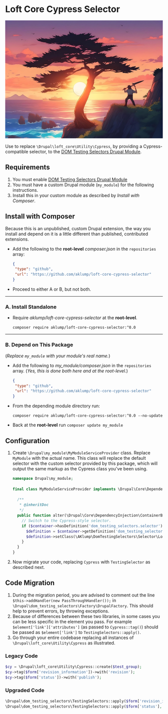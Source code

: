 # Loft Core Cypress Selector

![Goodbye Cypress](images/hero.jpg)

Use to replace `\Drupal\loft_core\Utility\Cypress`, by providing a Cypress-compatible selector, to the [DOM Testing Selectors Drupal Module](https://github.com/aklump/drupal_dom_testing_selectors).

## Requirements

1. You must enable [DOM Testing Selectors Drupal Module](https://github.com/aklump/drupal_dom_testing_selectors)
2. You must have a custom Drupal module (`my_module`) for the following instructions.
1. Install this in your custom module as described by _Install with Composer_.

## Install with Composer

Because this is an unpublished, custom Drupal extension, the way you install and depend on it is a little different than published, contributed extensions.

* Add the following to the **root-level** _composer.json_ in the `repositories` array:
    ```json
    {
     "type": "github",
     "url": "https://github.com/aklump/loft-core-cypress-selector"
    }
    ```
* Proceed to either A or B, but not both.
---
### A. Install Standalone

* Require _aklump/loft-core-cypress-selector_ at the **root-level**.
    ```
    composer require aklump/loft-core-cypress-selector:^0.0
    ```
---
### B. Depend on This Package
(_Replace `my_module` with your module's real name._)

* Add the following to _my_module/composer.json_ in the `repositories` array. (_Yes, this is done both here and at the root-level._)
    ```json
    {
     "type": "github",
     "url": "https://github.com/aklump/loft-core-cypress-selector"
    }
    ```
* From the depending module directory run:
    ```
    composer require aklump/loft-core-cypress-selector:^0.0 --no-update
    ```
* Back at the **root-level** run `composer update my_module`

## Configuration

1. Create `\Drupal\my_module\MyModuleServiceProvider` class.  Replace `MyModule` with the actual name. This class will replace the default selector with the custom selector provided by this package, which will output the same markup as the Cypress class you've been using.

    ```php
    namespace Drupal\my_module;

    final class MyModuleServiceProvider implements \Drupal\Core\DependencyInjection\ServiceModifierInterface {

      /**
       * @inheritDoc
       */
      public function alter(\Drupal\Core\DependencyInjection\ContainerBuilder $container) {
        // Switch to the Cypress-style selector.
        if ($container->hasDefinition('dom_testing_selectors.selector')) {
          $definition = $container->getDefinition('dom_testing_selectors.selector');
          $definition->setClass(\AKlump\DomTestingSelectors\Selector\LoftCoreCypressSelector::class);
        }
      }
    }
    ```
2. Now migrate your code, replacing `Cypress` with `TestingSelector` as described next.

## Code Migration

1. During the migration period, you are advised to comment out the line `$this->addHandler(new PassThroughHandler());` in `\Drupal\dom_testing_selectors\Factory\DrupalFactory`. This should help to prevent errors, by throwing exceptions.
3. Because of differences between these two libraries, in some cases you can be less specific in the element you pass. For example `$element['link']['attributes']` (as passed to `Cypress::tag()`) should be passed as `$element['link']` to `TestingSelectors::apply()`.
2. Go through your entire codebase replacing all instances of `\Drupal\loft_core\Utility\Cypress` as illustrated.

### Legacy Code

```php
$cy = \Drupal\loft_core\Utility\Cypress::create($test_group);
$cy->tag($form['revision_information'])->with('revision');
$cy->tag($form['status'])->with('publish');
```

### Upgraded Code

```php
\Drupal\dom_testing_selectors\TestingSelectors::apply($form['revision_information'], 'revision', $test_group);
\Drupal\dom_testing_selectors\TestingSelectors::apply($form['status'], 'publish', $test_group);
```
